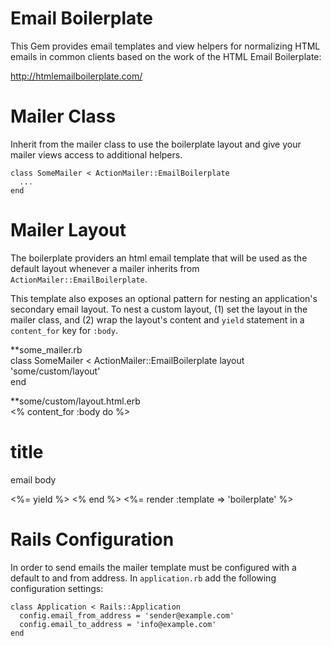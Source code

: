 # Email Boilerplate

This Gem provides email templates and view helpers for normalizing HTML emails in common clients based on the work of the HTML Email Boilerplate: 

http://htmlemailboilerplate.com/

Mailer Class
=============

Inherit from the mailer class to use the boilerplate layout and give your mailer views access to additional helpers.

    class SomeMailer < ActionMailer::EmailBoilerplate
      ...
    end

Mailer Layout
=============    

The boilerplate providers an html email template that will be used as the default layout whenever a mailer inherits from `ActionMailer::EmailBoilerplate`. 

This template also exposes an optional pattern for nesting an application's secondary email layout. To nest a custom layout, (1) set the layout in the mailer class, and (2) wrap the layout's content and `yield` statement in a `content_for` key for `:body`.

**some_mailer.rb  
    class SomeMailer < ActionMailer::EmailBoilerplate
      layout 'some/custom/layout'  
    end

**some/custom/layout.html.erb  
    <% content_for :body do %>
      <h1>title</h1>
      <p>email body</p>
      <%= yield %>
    <% end %>
    <%= render :template => 'boilerplate' %> 

Rails Configuration
=============    

In order to send emails the mailer template must be configured with a default to and from address. In `application.rb` add the following configuration settings:

    class Application < Rails::Application
      config.email_from_address = 'sender@example.com'
      config.email_to_address = 'info@example.com'
    end